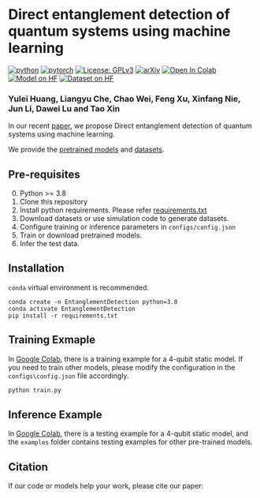 
# Direct entanglement detection of quantum systems using machine learning
[![python](https://img.shields.io/badge/Python-3.8-3776AB.svg?style=flat&logo=python&logoColor=white)](https://www.python.org)
[![pytorch](https://img.shields.io/badge/PyTorch-1.13.1-EE4C2C.svg?style=flat&logo=pytorch)](https://pytorch.org)
[![License: GPLv3](https://img.shields.io/badge/license-MIT-blue)](./LICENSE.txt)
[![arXiv](https://img.shields.io/badge/arXiv-2209.08501-b31b1b.svg)](https://arxiv.org/abs/2209.08501)
[![Open In Colab](https://colab.research.google.com/assets/colab-badge.svg)](https://colab.research.google.com/drive/1IrDiywgmG5lln-Jb_9CM-3djAmm_2KwM?usp=sharing)
[![Model on HF](https://huggingface.co/datasets/huggingface/badges/resolve/main/model-on-hf-sm.svg)](https://huggingface.co/chemora/EntanglementDetectionModel/tree/main)
[![Dataset on HF](https://huggingface.co/datasets/huggingface/badges/resolve/main/dataset-on-hf-sm.svg)](https://huggingface.co/datasets/chemora/EntanglementDetectionDataSet/tree/main)
### Yulei Huang, Liangyu Che, Chao Wei, Feng Xu, Xinfang Nie, Jun Li, Dawei Lu and Tao Xin

In our recent [paper](https://arxiv.org/abs/2209.08501), we propose Direct entanglement detection of quantum systems using machine learning.

We provide the [pretrained models](https://huggingface.co/chemora/EntanglementDetectionModel/tree/main) and [datasets](https://huggingface.co/datasets/chemora/EntanglementDetectionDataSet/tree/main).

## Pre-requisites
0. Python >= 3.8
0. Clone this repository
0. Install python requirements. Please refer [requirements.txt](requirements.txt)
0. Download datasets or use simulation code to generate datasets.
0. Configure training or inference parameters in `configs/config.json`
0. Train or download pretrained models.
0. Infer the test data.

## Installation
`conda` virtual environment is recommended. 
```
conda create -n EntanglementDetection python=3.8
conda activate EntanglementDetection
pip install -r requirements.txt
```

## Training Exmaple
In [Google Colab](https://colab.research.google.com/drive/1IrDiywgmG5lln-Jb_9CM-3djAmm_2KwM?usp=sharing), there is a training example for a 4-qubit static model. If you need to train other models, please modify the configuration in the `configs\config.json` file accordingly.
```sh
python train.py

```


## Inference Example

In [Google Colab](https://colab.research.google.com/drive/1IrDiywgmG5lln-Jb_9CM-3djAmm_2KwM?usp=sharing), there is a testing example for a 4-qubit static model, and the `examples` folder contains testing examples for other pre-trained models.

## Citation

If our code or models help your work, please cite our paper:
```BibTeX

```
